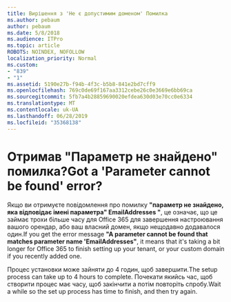 ```yaml
---
title: Вирішення з 'Не є допустимим доменом' Помилка
ms.author: pebaum
author: pebaum
ms.date: 5/8/2018
ms.audience: ITPro
ms.topic: article
ROBOTS: NOINDEX, NOFOLLOW
localization_priority: Normal
ms.custom:
- "839"
- "1"
ms.assetid: 5190e27b-f94b-4f3c-b5b8-841e2bd7cff9
ms.openlocfilehash: 769c0de69f167aa3312cebe26c0e3669e6bb69ca
ms.sourcegitcommit: 5fb7a4b28859690020efdea630d03e70cc0e6334
ms.translationtype: MT
ms.contentlocale: uk-UA
ms.lasthandoff: 06/28/2019
ms.locfileid: "35368138"
---
```

# <a name="got-a-parameter-cannot-be-found-error"></a><span data-ttu-id="1af92-102">Отримав "Параметр не знайдено" помилка?</span><span class="sxs-lookup"><span data-stu-id="1af92-102">Got a 'Parameter cannot be found' error?</span></span>

<span data-ttu-id="1af92-103">Якщо ви отримуєте повідомлення про помилку **"параметр не знайдено, яка відповідає імені параметра" EmailAddresses "**, це означає, що це займає трохи більше часу для Office 365 для завершення настроювання вашого орендар, або ваш власний домен, якщо нещодавно додавалося один.</span><span class="sxs-lookup"><span data-stu-id="1af92-103">If you get the error message **"A parameter cannot be found that matches parameter name 'EmailAddresses"**, it means that it's taking a bit longer for Office 365 to finish setting up your tenant, or your custom domain if you recently added one.</span></span>
  
<span data-ttu-id="1af92-104">Процес установки може зайняти до 4 годин, щоб завершити.</span><span class="sxs-lookup"><span data-stu-id="1af92-104">The setup process can take up to 4 hours to complete.</span></span> <span data-ttu-id="1af92-105">Почекати якийсь час, щоб створити процес має часу, щоб закінчити а потім повторіть спробу.</span><span class="sxs-lookup"><span data-stu-id="1af92-105">Wait a while so the set up process has time to finish, and then try again.</span></span>
  